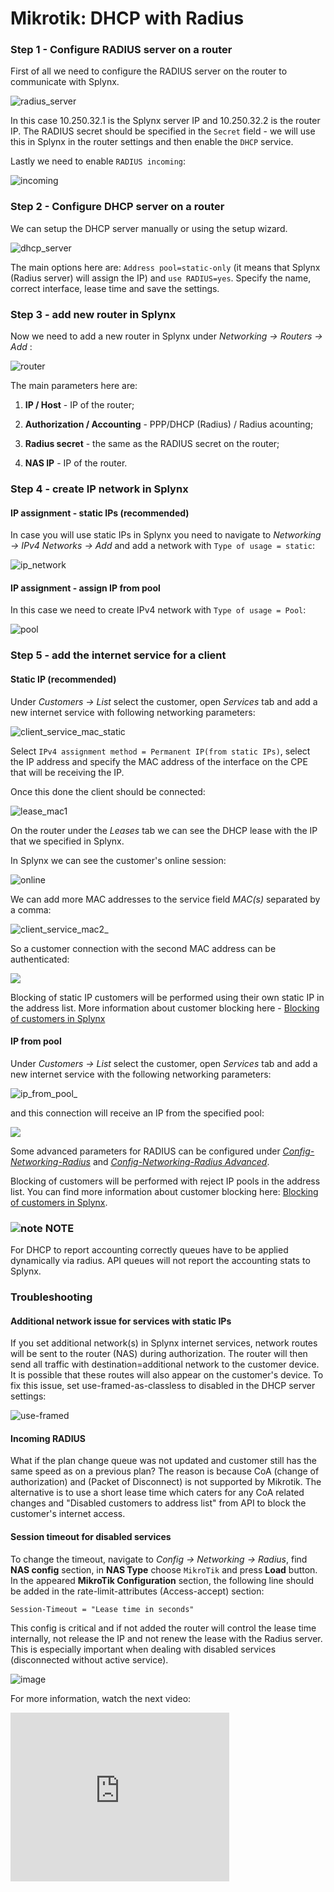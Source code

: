 Mikrotik: DHCP with Radius
==========

### Step 1 - Configure RADIUS server on a router

First of all we need to configure the RADIUS server on the router to communicate with Splynx.

![radius_server](radius_server.png)

In this case 10.250.32.1 is the Splynx server IP and 10.250.32.2 is the router IP. The RADIUS secret should be specified in the `Secret` field - we will use this in Splynx in the router settings and then enable the `DHCP` service.

Lastly we need to enable `RADIUS incoming`:

![incoming](radius_incoming.png)

### Step 2 - Configure DHCP server on a router

We can setup the DHCP server manually or using the setup wizard.

![dhcp_server](dhcp_server.png)

The main options here are: `Address pool=static-only` (it means that Splynx (Radius server) will assign the IP) and `use RADIUS=yes`. Specify the name, correct interface, lease time and save the settings.

### Step 3 - add new router in Splynx

Now we need to add a new router in Splynx under *Networking → Routers → Add* :

![router](router_in_splynx.png)

The main parameters here are:

1. **IP / Host** - IP of the router;

2. **Authorization / Accounting** - PPP/DHCP (Radius) / Radius acounting;

3. **Radius secret** - the same as the RADIUS secret on the router;

4. **NAS IP** - IP of the router.

### Step 4 - create IP network in Splynx

#### IP assignment - static IPs (recommended)

In case you will use static IPs in Splynx you need to navigate to *Networking → IPv4 Networks → Add* and add a network with `Type of usage = static`:

![ip_network](ip_network_static.png)

#### IP assignment - assign IP from pool

In this case we need to create IPv4 network with `Type of usage = Pool`:

![pool](make_network_pool.png)

### Step 5 - add the internet service for a client

#### Static IP (recommended)

Under *Customers → List* select the customer, open _Services_ tab and add a new internet service with following networking parameters:

![client_service_mac_static](client_service_1mac_static.png)

Select `IPv4 assignment method = Permanent IP(from static IPs)`, select the IP address and specify the MAC address of the interface on the CPE that will be receiving the IP.

Once this done the client should be connected:

![lease_mac1](lease_mac1.png)

On the router under the _Leases_ tab we can see the DHCP lease with the IP that we specified in Splynx.

In Splynx we can see the customer's online session:

![online](online_in_splynx.png)

We can add more MAC addresses to the service field _MAC(s)_ separated by a comma:

![client_service_mac2_](client_service_2mac_static.png)

So a customer connection with the second MAC address can be authenticated:

![](lease_mac2.png)

Blocking of static IP customers will be performed using their own static IP in the address list. More information about customer blocking here - [Blocking of customers in Splynx](networking/blocking_customers/blocking_customers.md)

#### IP from pool

Under *Customers → List* select the customer, open _Services_ tab and add a new internet service with the following networking parameters:

![ip_from_pool_](service_assign_pool.png)

and this connection will receive an IP from the specified pool:

![](lease_pool.png)

Some advanced parameters for RADIUS can be configured under <u>[*Config-Networking-Radius*](configuration/network/radius/radius.md)</u> and <u>[*Config-Networking-Radius Advanced*](configuration/network/radius_extended/radius_extended.md)</u>.

Blocking of customers will be performed with reject IP pools in the address list. You can find more information about customer blocking here: [Blocking of customers in Splynx](networking/blocking_customers/blocking_customers.md).

### <icon class="image-icon">![note](information.png)</icon> NOTE

For DHCP to report accounting correctly queues have to be applied dynamically via radius. API queues will not report the accounting stats to Splynx.

### Troubleshooting

#### Additional network issue for services with static IPs

If you set additional network(s) in Splynx internet services, network routes will be sent to the router (NAS) during authorization. The router will then send all traffic with destination=additional network to the customer device. It is possible that these routes will also appear on the customer's device. To fix this issue, set use-framed-as-classless to disabled in the DHCP server settings:

![use-framed](use_framed.png)

#### Incoming RADIUS

What if the plan change queue was not updated and customer still has the same speed as on a previous plan? The reason is because CoA (change of authorization) and (Packet  of Disconnect) is not supported by Mikrotik. The alternative is to use a short lease time which caters for any CoA related changes and "Disabled customers to address list" from API to block the customer's internet access.

#### Session timeout for disabled services

To change the timeout, navigate to *Config → Networking → Radius*, find **NAS config** section, in **NAS Type** choose `MikroTik` and press **Load** button. In the appeared **MikroTik Configuration** section, the following line should be added in the rate-limit-attributes (Access-accept) section:

```
Session-Timeout = "Lease time in seconds"
```
This config is critical and if not added the router will control the lease time internally, not release the IP and not renew the lease with the Radius server.
This is especially important when dealing with disabled services (disconnected without active service).

![image](session_timeout.png)

For more information, watch the next video:

<iframe width="350" height="270" src="https://www.youtube.com/embed/vCOecp75g0s" title="YouTube video player" frameborder="0" allow="accelerometer; autoplay; clipboard-write; encrypted-media; gyroscope; picture-in-picture" allowfullscreen></iframe>
